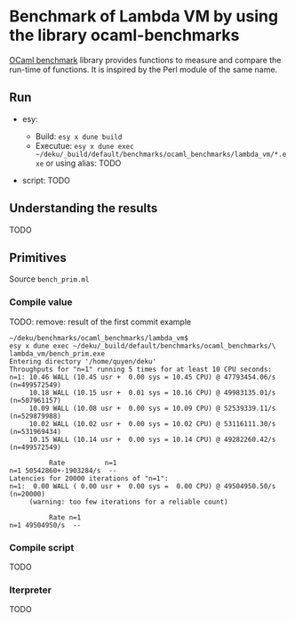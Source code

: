 # Benchmark of Lambda VM by using the library ocaml-benchmarks

[OCaml benchmark](https://github.com/Chris00/ocaml-benchmark) library provides functions to measure and compare the run-time of functions. It is inspired by the Perl module of the same name. 

## Run

- esy:
    - Build: `esy x dune build`
    - Executue: `esy x dune exec ~/deku/_build/default/benchmarks/ocaml_benchmarks/lambda_vm/*.exe` 
    or using alias:
    TODO

- script: TODO

## Understanding the results

TODO

## Primitives

Source `bench_prim.ml`

### Compile value

TODO: remove: result of the first commit example

```
~/deku/benchmarks/ocaml_benchmarks/lambda_vm$ 
esy x dune exec ~/deku/_build/default/benchmarks/ocaml_benchmarks/\
lambda_vm/bench_prim.exe
Entering directory '/home/quyen/deku'  
Throughputs for "n=1" running 5 times for at least 10 CPU seconds:
n=1: 10.46 WALL (10.45 usr +  0.00 sys = 10.45 CPU) @ 47793454.06/s (n=499572549)
     10.18 WALL (10.15 usr +  0.01 sys = 10.16 CPU) @ 49983135.01/s (n=507961157)
     10.09 WALL (10.08 usr +  0.00 sys = 10.09 CPU) @ 52539339.11/s (n=529879988)
     10.02 WALL (10.02 usr +  0.00 sys = 10.02 CPU) @ 53116111.30/s (n=531969434)
     10.15 WALL (10.14 usr +  0.00 sys = 10.14 CPU) @ 49282260.42/s (n=499572549)

          Rate          n=1
n=1 50542860+-1903284/s  --
Latencies for 20000 iterations of "n=1":
n=1:  0.00 WALL ( 0.00 usr +  0.00 sys =  0.00 CPU) @ 49504950.50/s (n=20000)
     (warning: too few iterations for a reliable count)

          Rate n=1
n=1 49504950/s  --
```

### Compile script

TODO

### Iterpreter

TODO